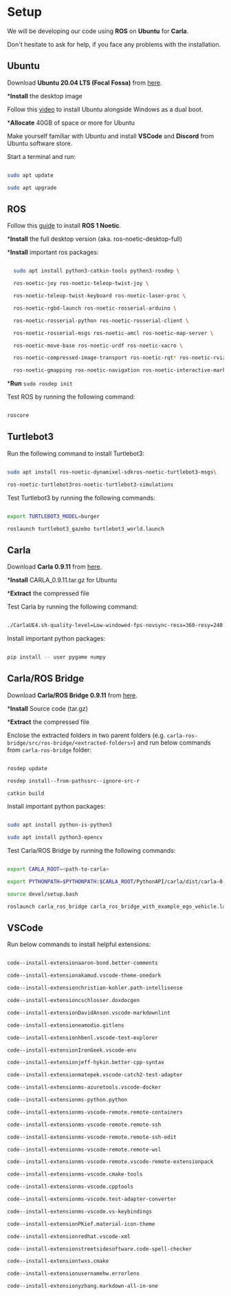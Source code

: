 
# Setup

We will be developing our code using **ROS** on **Ubuntu** for **Carla**.

Don't hesitate to ask for help, if you face any problems with the installation.

## Ubuntu

Download **Ubuntu 20.04 LTS (Focal Fossa)** from [here](https://releases.ubuntu.com/20.04/).

***Install** the desktop image

Follow this [video](https://www.youtube.com/watch?v=GXxTxBPKecQ) to install Ubuntu alongside Windows as a dual boot.

***Allocate** 40GB of space or more for Ubuntu

Make yourself familiar with Ubuntu and install **VSCode** and **Discord** from Ubuntu software store.

Start a terminal and run:

```bash

sudo apt update

sudo apt upgrade

```

## ROS

Follow this [guide](http://wiki.ros.org/noetic/Installation/Ubuntu) to install **ROS 1 Noetic**.

***Install** the full desktop version (aka. ros-noetic-desktop-full)

***Install** important ros packages:

```bash

  sudo apt install python3-catkin-tools python3-rosdep \

  ros-noetic-joy ros-noetic-teleop-twist-joy \

  ros-noetic-teleop-twist-keyboard ros-noetic-laser-proc \

  ros-noetic-rgbd-launch ros-noetic-rosserial-arduino \

  ros-noetic-rosserial-python ros-noetic-rosserial-client \

  ros-noetic-rosserial-msgs ros-noetic-amcl ros-noetic-map-server \

  ros-noetic-move-base ros-noetic-urdf ros-noetic-xacro \

  ros-noetic-compressed-image-transport ros-noetic-rqt* ros-noetic-rviz \

  ros-noetic-gmapping ros-noetic-navigation ros-noetic-interactive-markers

```

***Run** `sudo rosdep init`

Test ROS by running the following command:

```bash

roscore

```

## Turtlebot3

Run the following command to install Turtlebot3:

```bash

sudo apt install ros-noetic-dynamixel-sdkros-noetic-turtlebot3-msgs\

ros-noetic-turtlebot3ros-noetic-turtlebot3-simulations

```

Test Turtlebot3 by running the following commands:

```bash

export TURTLEBOT3_MODEL=burger

roslaunch turtlebot3_gazebo turtlebot3_world.launch

```

## Carla

Download **Carla 0.9.11** from [here](https://github.com/carla-simulator/carla/releases/tag/0.9.11/).

***Install** CARLA_0.9.11.tar.gz for Ubuntu

***Extract** the compressed file

Test Carla by running the following command:

```bash

./CarlaUE4.sh-quality-level=Low-windowed-fps-novsync-resx=360-resy=240

```

Install important python packages:

```bash

pip install -- user pygame numpy

```

## Carla/ROS Bridge

Download **Carla/ROS Bridge 0.9.11** from [here](https://github.com/carla-simulator/ros-bridge/releases/tag/0.9.11).

***Install** Source code (tar.gz)

***Extract** the compressed file

Enclose the extracted folders in two parent folders (e.g. `carla-ros-bridge/src/ros-bridge/<extracted-folders>`) and run below commands from `carla-ros-bridge` folder:

```bash

rosdep update

rosdep install--from-pathssrc--ignore-src-r

catkin build

```

Install important python packages:

```bash

sudo apt install python-is-python3

sudo apt install python3-opencv

```

Test Carla/ROS Bridge by running the following commands:

```bash

export CARLA_ROOT=<path-to-carla>

export PYTHONPATH=$PYTHONPATH:$CARLA_ROOT/PythonAPI/carla/dist/carla-0.9.11-py3.7-linux-x86_64.egg:$CARLA_ROOT/PythonAPI/carla

source devel/setup.bash

roslaunch carla_ros_bridge carla_ros_bridge_with_example_ego_vehicle.launch

```

## VSCode

Run below commands to install helpful extensions:

```bash

code--install-extensionaaron-bond.better-comments

code--install-extensionakamud.vscode-theme-onedark

code--install-extensionchristian-kohler.path-intellisense

code--install-extensioncschlosser.doxdocgen

code--install-extensionDavidAnson.vscode-markdownlint

code--install-extensioneamodio.gitlens

code--install-extensionhbenl.vscode-test-explorer

code--install-extensionIronGeek.vscode-env

code--install-extensionjeff-hykin.better-cpp-syntax

code--install-extensionmatepek.vscode-catch2-test-adapter

code--install-extensionms-azuretools.vscode-docker

code--install-extensionms-python.python

code--install-extensionms-vscode-remote.remote-containers

code--install-extensionms-vscode-remote.remote-ssh

code--install-extensionms-vscode-remote.remote-ssh-edit

code--install-extensionms-vscode-remote.remote-wsl

code--install-extensionms-vscode-remote.vscode-remote-extensionpack

code--install-extensionms-vscode.cmake-tools

code--install-extensionms-vscode.cpptools

code--install-extensionms-vscode.test-adapter-converter

code--install-extensionms-vscode.vs-keybindings

code--install-extensionPKief.material-icon-theme

code--install-extensionredhat.vscode-xml

code--install-extensionstreetsidesoftware.code-spell-checker

code--install-extensiontwxs.cmake

code--install-extensionusernamehw.errorlens

code--install-extensionyzhang.markdown-all-in-one

```
